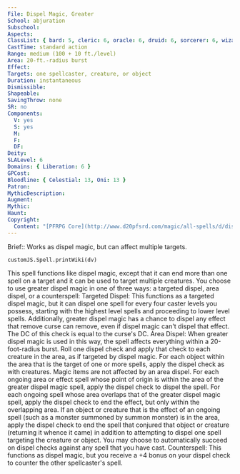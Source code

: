 ```yaml
---
File: Dispel Magic, Greater
School: abjuration
Subschool: 
Aspects: 
ClassList: { bard: 5, cleric: 6, oracle: 6, druid: 6, sorcerer: 6, wizard: 6, witch: 6, inquisitor: 6, summoner: 5, unchained summoner: 5, magus: 6, shaman: 6, occultist: 5, psychic: 6, spiritualist: 6 }
CastTime: standard action
Range: medium (100 + 10 ft./level)
Area: 20-ft.-radius burst
Effect: 
Targets: one spellcaster, creature, or object
Duration: instantaneous
Dismissible: 
Shapeable: 
SavingThrow: none
SR: no
Components:
  V: yes
  S: yes
  M: 
  F: 
  DF: 
Deity: 
SLALevel: 6
Domains: { Liberation: 6 }
GPCost: 
Bloodline: { Celestial: 13, Oni: 13 }
Patron: 
MythicDescription: 
Augment: 
Mythic: 
Haunt: 
Copyright:
  Content: "[PFRPG Core](http://www.d20pfsrd.com/magic/all-spells/d/dispel-magic#TOC-Dispel-Magic-Greater)"
---
```

Brief:: Works as dispel magic, but can affect multiple targets.

```dataviewjs
customJS.Spell.printWiki(dv)
```

This spell functions like dispel magic, except that it can end more than one spell on a target and it can be used to target multiple creatures. You choose to use greater dispel magic in one of three ways: a targeted dispel, area dispel, or a counterspell: Targeted Dispel: This functions as a targeted dispel magic, but it can dispel one spell for every four caster levels you possess, starting with the highest level spells and proceeding to lower level spells. Additionally, greater dispel magic has a chance to dispel any effect that remove curse can remove, even if dispel magic can't dispel that effect. The DC of this check is equal to the curse's DC. Area Dispel: When greater dispel magic is used in this way, the spell affects everything within a 20-foot-radius burst. Roll one dispel check and apply that check to each creature in the area, as if targeted by dispel magic. For each object within the area that is the target of one or more spells, apply the dispel check as with creatures. Magic items are not affected by an area dispel. For each ongoing area or effect spell whose point of origin is within the area of the greater dispel magic spell, apply the dispel check to dispel the spell. For each ongoing spell whose area overlaps that of the greater dispel magic spell, apply the dispel check to end the effect, but only within the overlapping area. If an object or creature that is the effect of an ongoing spell (such as a monster summoned by summon monster) is in the area, apply the dispel check to end the spell that conjured that object or creature (returning it whence it came) in addition to attempting to dispel one spell targeting the creature or object. You may choose to automatically succeed on dispel checks against any spell that you have cast. Counterspell: This functions as dispel magic, but you receive a +4 bonus on your dispel check to counter the other spellcaster's spell.
